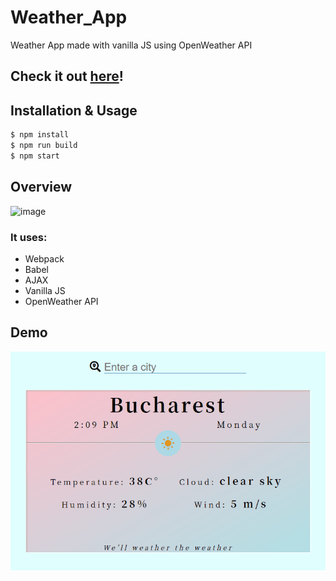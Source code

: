 # Weather_App

Weather App made with vanilla JS using OpenWeather API


## Check it out [here](https://annapalna.github.io/Weather-app/dist/index.html)!


## Installation & Usage

```sh
$ npm install
$ npm run build
$ npm start
```
## Overview

![image](https://user-images.githubusercontent.com/65242237/127784290-4e67afd5-ff47-4b35-ac9d-4cbec06ca819.png)

### It uses:
* Webpack
* Babel
* AJAX
* Vanilla JS
* OpenWeather API

## Demo

![image](https://github.com/AnnaPalna/Weather-app/blob/main/weather_app.gif)